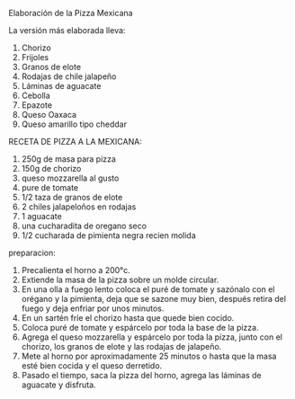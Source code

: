 Elaboración de la Pizza Mexicana

La versión más elaborada lleva:

1. Chorizo
2. Frijoles
3. Granos de elote
4. Rodajas de chile jalapeño
5. Láminas de aguacate
6. Cebolla
7. Epazote
8. Queso Oaxaca
9. Queso amarillo tipo cheddar

RECETA DE PIZZA A LA MEXICANA:

1. 250g de masa para pizza
2. 150g de chorizo
3. queso mozzarella al gusto
4. pure de tomate
5. 1/2 taza de granos de elote
6. 2 chiles jalapeloños en rodajas
7. 1 aguacate
8. una cucharadita de oregano seco
9. 1/2 cucharada de pimienta negra recien molida

preparacion: 

1. Precalienta el horno a 200°c.
2. Extiende la masa de la pizza sobre un molde circular.
3. En una olla a fuego lento coloca el puré de tomate y sazónalo con el orégano y la pimienta, deja que se sazone muy bien, después retira del fuego y deja enfriar por unos minutos.
4. En un sartén fríe el chorizo hasta que quede bien cocido.
5. Coloca puré de tomate y espárcelo por toda la base de la pizza.
6. Agrega el queso mozzarella y espárcelo por toda la pizza, junto con el chorizo, los granos de elote y las rodajas de jalapeño.
7. Mete al horno por aproximadamente 25 minutos o hasta que la masa esté bien cocida y el queso derretido.
8. Pasado el tiempo, saca la pizza del horno, agrega las láminas de aguacate y disfruta.